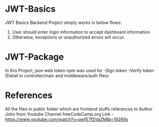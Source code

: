 # JWT-Basics

JWT Basics Backend Project simply works in below flows:

1. User should enter login information to accept dashboard information
2. Otherwise, exceptions or unauthorized errors will occur.

# JWT-Package

In this Project, json web token npm was used for
-Sign token
-Verify token 
(Detail in controller/main and middleware/auth files)

# References

All the files in public folder which are frontend stuffs references to Author John
from Youtube Channel freeCodeCamp.org 
Link - https://www.youtube.com/watch?v=qwfE7fSVaZM&t=19269s

